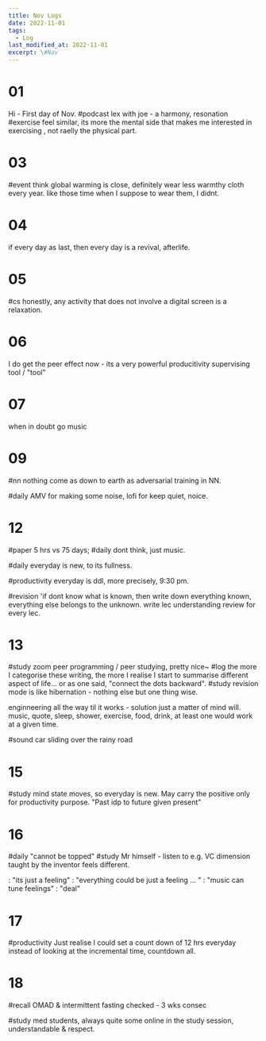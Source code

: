 ```yaml
---
title: Nov Logs
date: 2022-11-01
tags:
  - Log
last_modified_at: 2022-11-01
excerpt: \#Nov 
---
```


# 01

Hi - First day of Nov.
\#podcast lex with joe - a harmony, resonation
\#exercise feel similar, its more the mental side that makes me interested in exercising , not raelly the physical part.



# 03

\#event think global warming is close, definitely wear less warmthy cloth every year. like those time when I suppose to wear them, I didnt.

# 04

if every day as last, then every day is a revival, afterlife.

# 05

\#cs honestly, any activity that does not involve a digital screen is a relaxation.

# 06 

I do get the peer effect now - its a very powerful producitivity supervising tool / "tool"

# 07

when in doubt go music

# 09 

\#nn nothing come as down to earth as adversarial training in NN.

\#daily AMV for making some noise, lofi for keep quiet, noice.

# 12 

\#paper 5 hrs vs 75 days; 
\#daily dont think, just music.  

\#daily everyday is new, to its fullness.  

\#productivity everyday is ddl, more precisely, 9:30 pm.  

\#revision 'if dont know what is known, then write down everything known, everything else belongs to the unknown.
write lec understanding review for every lec.

# 13 
\#study zoom peer programming / peer studying, pretty nice~
\#log the more I categorise these writing, the more  I realise I start to summarise different aspect of life... or as one said, "connect the dots backward".
\#study revision mode is like hibernation - nothing else but one thing wise.

enginneering all the way til it works - solution just a matter of mind will.
music, quote, sleep, shower, exercise, food, drink, at least one would work at a given time.  
  
\#sound car sliding over the rainy road 

# 15

\#study mind state moves, so everyday is new. May carry the positive only for productivity purpose. "Past idp to future given present"

# 16

\#daily "cannot be topped"
\#study Mr himself - listen to e.g. VC dimension taught by the inventor feels different.


: "its just a feeling"
: "everything could be just a feeling ... "
: "music can tune feelings"
: "deal"

# 17

\#productivity Just realise I could set a count
down of 12 hrs everyday instead of looking at the incremental time, countdown all.

# 18

\#recall
OMAD & intermittent fasting checked - 3 wks consec

\#study med students, always quite some online in the study session, understandable & respect.